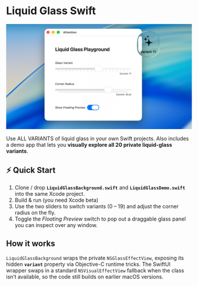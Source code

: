 # Liquid Glass Swift

![Liquid Glass Demo Screenshot](screenshot.png)

Use ALL VARIANTS of liquid glass in your own Swift projects. Also includes a demo app that lets you **visually explore all 20 private liquid-glass variants**.

## ⚡️ Quick Start

1. Clone / drop **`LiquidGlassBackground.swift`** and **`LiquidGlassDemo.swift`** into the same Xcode project.  
2. Build & run (you need Xcode beta)
3. Use the two sliders to switch variants (0 – 19) and adjust the corner radius on the fly.  
4. Toggle the *Floating Preview* switch to pop out a draggable glass panel you can inspect over any window.  


## How it works

`LiquidGlassBackground` wraps the private `NSGlassEffectView`, exposing its hidden **`variant`** property via Objective-C runtime tricks. The SwiftUI wrapper swaps in a standard `NSVisualEffectView` fallback when the class isn’t available, so the code still builds on earlier macOS versions.
